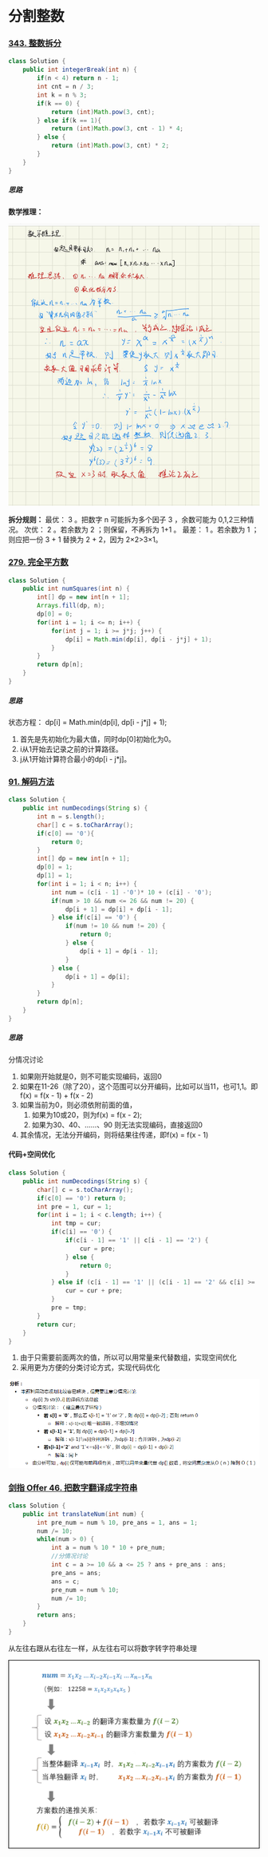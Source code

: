 # 分割整数

### [343. 整数拆分](https://leetcode-cn.com/problems/integer-break/)

```java
class Solution {
    public int integerBreak(int n) {
        if(n < 4) return n - 1;
        int cnt = n / 3;
        int k = n % 3;
        if(k == 0) {
            return (int)Math.pow(3, cnt);
        } else if(k == 1){
            return (int)Math.pow(3, cnt - 1) * 4;
        } else {
            return (int)Math.pow(3, cnt) * 2;
        }
    }
}
```

##### 思路

**数学推理：**

![image-20211129210320139](分割整数.assets/image-20211129210320139.png)

**拆分规则：**
最优： 3 。把数字 n 可能拆为多个因子 3 ，余数可能为 0,1,2三种情况。
次优： 2 。若余数为 2 ；则保留，不再拆为 1+1 。
最差： 1 。若余数为 1 ；则应把一份 3 + 1 替换为 2 + 2，因为 2×2>3×1。

### [279. 完全平方数](https://leetcode-cn.com/problems/perfect-squares/)

```java
class Solution {
    public int numSquares(int n) {
        int[] dp = new int[n + 1];
        Arrays.fill(dp, n);
        dp[0] = 0;
        for(int i = 1; i <= n; i++) {
            for(int j = 1; i >= j*j; j++) {
                dp[i] = Math.min(dp[i], dp[i - j*j] + 1);
            }
        }
        return dp[n];
    }
}
```

##### 思路

状态方程： dp[i] = Math.min(dp[i], dp[i - j*j] + 1);

1. 首先是先初始化为最大值，同时dp[0]初始化为0。
2. i从1开始去记录之前的计算路径。
3. j从1开始计算符合最小的dp[i - j*j]。

### [91. 解码方法](https://leetcode-cn.com/problems/decode-ways/)

```java
class Solution {
    public int numDecodings(String s) {
        int n = s.length();
        char[] c = s.toCharArray();
        if(c[0] == '0'){
            return 0;
        } 
        int[] dp = new int[n + 1];
        dp[0] = 1;
        dp[1] = 1;
        for(int i = 1; i < n; i++) {
            int num = (c[i - 1] -'0')* 10 + (c[i] - '0');
            if(num > 10 && num <= 26 && num != 20) {
                dp[i + 1] = dp[i] + dp[i - 1];
            } else if(c[i] == '0') {
                if(num != 10 && num != 20) {
                    return 0;
                } else {
                    dp[i + 1] = dp[i - 1];
                }
            } else {
                dp[i + 1] = dp[i];
            }
        }
        return dp[n];
    }
}
```

##### 思路

分情况讨论

1. 如果刚开始就是0，则不可能实现编码，返回0
2. 如果在11-26（除了20），这个范围可以分开编码，比如可以当11，也可1,1。即f(x) = f(x - 1) + f(x - 2)
3. 如果当前为0，则必须依附前面的值，
   1. 如果为10或20，则为f(x) = f(x - 2); 
   2. 如果为30、40、……、90  则无法实现编码，直接返回0
4. 其余情况，无法分开编码，则将结果往传递，即f(x) = f(x - 1)

#### 代码+空间优化

```java
class Solution {
    public int numDecodings(String s) {
        char[] c = s.toCharArray();
        if(c[0] == '0') return 0;
        int pre = 1, cur = 1;
        for(int i = 1; i < c.length; i++) {
            int tmp = cur;
            if(c[i] == '0') {
                if(c[i - 1] == '1' || c[i - 1] == '2') {
                    cur = pre;
                } else {
                    return 0;
                }
            } else if (c[i - 1] == '1' || (c[i - 1] == '2' && c[i] >= '1' && c[i] <= '6')) {
                cur = cur + pre;
            }
            pre = tmp;
        }
        return cur;
    }
}
```



1. 由于只需要前面两次的值，所以可以用常量来代替数组，实现空间优化
2. 采用更为方便的分类讨论方式，实现代码优化

![img](分割整数.assets/c09dc70d3085792b2b8417843e297f6841fd12f921b0e4fe28a2c4a8dc86dd1e-image-16386065332733.png)

### [剑指 Offer 46. 把数字翻译成字符串](https://leetcode-cn.com/problems/ba-shu-zi-fan-yi-cheng-zi-fu-chuan-lcof/)

```java
class Solution {
    public int translateNum(int num) {
        int pre_num = num % 10, pre_ans = 1, ans = 1;
        num /= 10;
        while(num > 0) {
            int a = num % 10 * 10 + pre_num;
            //分情况讨论
            int c = a >= 10 && a <= 25 ? ans + pre_ans : ans;
            pre_ans = ans;
            ans = c;
            pre_num = num % 10;
            num /= 10;
        }
        return ans;
    }
}
```

从左往右跟从右往左一样，从左往右可以将数字转字符串处理

![Picture1.png](分割整数.assets/e231fde16304948251633cfc65d04396f117239ea2d13896b1d2678de9067b42-Picture1.png)
